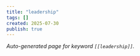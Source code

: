 ```yaml
---
title: "leadership"
tags: []
created: 2025-07-30
publish: true
---
```


_Auto-generated page for keyword `[[leadership]]`._

